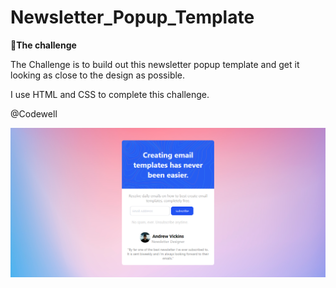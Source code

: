 # Newsletter_Popup_Template
🚀**The challenge**

The Challenge is to build out this newsletter popup template and get it looking as close to the design as possible.

I use HTML and CSS to complete this challenge. 


@Codewell


![Preview](Assets/Capture.PNG)



